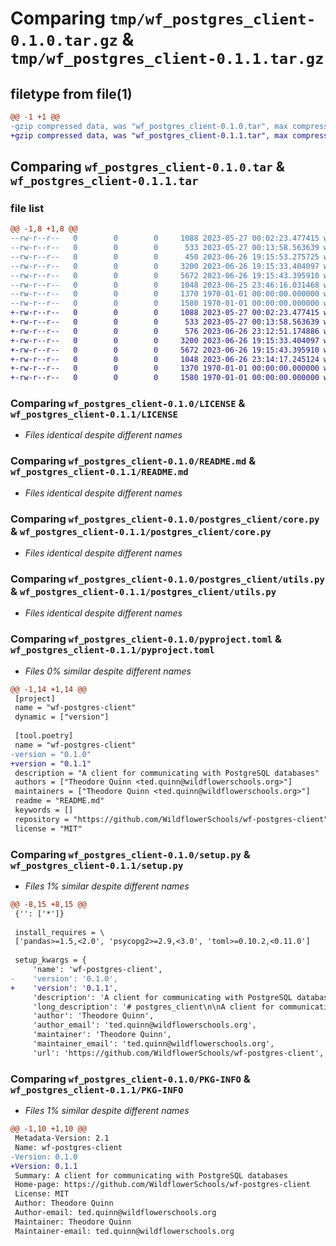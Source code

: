 # Comparing `tmp/wf_postgres_client-0.1.0.tar.gz` & `tmp/wf_postgres_client-0.1.1.tar.gz`

## filetype from file(1)

```diff
@@ -1 +1 @@
-gzip compressed data, was "wf_postgres_client-0.1.0.tar", max compression
+gzip compressed data, was "wf_postgres_client-0.1.1.tar", max compression
```

## Comparing `wf_postgres_client-0.1.0.tar` & `wf_postgres_client-0.1.1.tar`

### file list

```diff
@@ -1,8 +1,8 @@
--rw-r--r--   0        0        0     1088 2023-05-27 00:02:23.477415 wf_postgres_client-0.1.0/LICENSE
--rw-r--r--   0        0        0      533 2023-05-27 00:13:58.563639 wf_postgres_client-0.1.0/README.md
--rw-r--r--   0        0        0      450 2023-06-26 19:15:53.275725 wf_postgres_client-0.1.0/postgres_client/__init__.py
--rw-r--r--   0        0        0     3200 2023-06-26 19:15:33.404097 wf_postgres_client-0.1.0/postgres_client/core.py
--rw-r--r--   0        0        0     5672 2023-06-26 19:15:43.395910 wf_postgres_client-0.1.0/postgres_client/utils.py
--rw-r--r--   0        0        0     1048 2023-06-25 23:46:16.031468 wf_postgres_client-0.1.0/pyproject.toml
--rw-r--r--   0        0        0     1370 1970-01-01 00:00:00.000000 wf_postgres_client-0.1.0/setup.py
--rw-r--r--   0        0        0     1580 1970-01-01 00:00:00.000000 wf_postgres_client-0.1.0/PKG-INFO
+-rw-r--r--   0        0        0     1088 2023-05-27 00:02:23.477415 wf_postgres_client-0.1.1/LICENSE
+-rw-r--r--   0        0        0      533 2023-05-27 00:13:58.563639 wf_postgres_client-0.1.1/README.md
+-rw-r--r--   0        0        0      576 2023-06-26 23:12:51.174886 wf_postgres_client-0.1.1/postgres_client/__init__.py
+-rw-r--r--   0        0        0     3200 2023-06-26 19:15:33.404097 wf_postgres_client-0.1.1/postgres_client/core.py
+-rw-r--r--   0        0        0     5672 2023-06-26 19:15:43.395910 wf_postgres_client-0.1.1/postgres_client/utils.py
+-rw-r--r--   0        0        0     1048 2023-06-26 23:14:17.245124 wf_postgres_client-0.1.1/pyproject.toml
+-rw-r--r--   0        0        0     1370 1970-01-01 00:00:00.000000 wf_postgres_client-0.1.1/setup.py
+-rw-r--r--   0        0        0     1580 1970-01-01 00:00:00.000000 wf_postgres_client-0.1.1/PKG-INFO
```

### Comparing `wf_postgres_client-0.1.0/LICENSE` & `wf_postgres_client-0.1.1/LICENSE`

 * *Files identical despite different names*

### Comparing `wf_postgres_client-0.1.0/README.md` & `wf_postgres_client-0.1.1/README.md`

 * *Files identical despite different names*

### Comparing `wf_postgres_client-0.1.0/postgres_client/core.py` & `wf_postgres_client-0.1.1/postgres_client/core.py`

 * *Files identical despite different names*

### Comparing `wf_postgres_client-0.1.0/postgres_client/utils.py` & `wf_postgres_client-0.1.1/postgres_client/utils.py`

 * *Files identical despite different names*

### Comparing `wf_postgres_client-0.1.0/pyproject.toml` & `wf_postgres_client-0.1.1/pyproject.toml`

 * *Files 0% similar despite different names*

```diff
@@ -1,14 +1,14 @@
 [project]
 name = "wf-postgres-client"
 dynamic = ["version"]
 
 [tool.poetry]
 name = "wf-postgres-client"
-version = "0.1.0"
+version = "0.1.1"
 description = "A client for communicating with PostgreSQL databases"
 authors = ["Theodore Quinn <ted.quinn@wildflowerschools.org>"]
 maintainers = ["Theodore Quinn <ted.quinn@wildflowerschools.org>"]
 readme = "README.md"
 keywords = []
 repository = "https://github.com/WildflowerSchools/wf-postgres-client"
 license = "MIT"
```

### Comparing `wf_postgres_client-0.1.0/setup.py` & `wf_postgres_client-0.1.1/setup.py`

 * *Files 1% similar despite different names*

```diff
@@ -8,15 +8,15 @@
 {'': ['*']}
 
 install_requires = \
 ['pandas>=1.5,<2.0', 'psycopg2>=2.9,<3.0', 'toml>=0.10.2,<0.11.0']
 
 setup_kwargs = {
     'name': 'wf-postgres-client',
-    'version': '0.1.0',
+    'version': '0.1.1',
     'description': 'A client for communicating with PostgreSQL databases',
     'long_description': '# postgres_client\n\nA client for communicating with PostgreSQL databases\n\n## Installation\n\n`pip install wf-postgres-client`\n\n## Development\n\n### Requirements\n\n* [Poetry](https://python-poetry.org/)\n* [just](https://github.com/casey/just)\n\n### Install\n\n`poetry install`\n\n\n#### Install w/ Python Version from PyEnv\n\n```\n# Specify pyenv python version\npyenv shell --unset\npyenv local <<VERSION>>\n\n# Set poetry python to pyenv version\npoetry env use $(pyenv which python)\npoetry cache clear . --all\npoetry install\n```\n\n## Task list\n* TBD\n',
     'author': 'Theodore Quinn',
     'author_email': 'ted.quinn@wildflowerschools.org',
     'maintainer': 'Theodore Quinn',
     'maintainer_email': 'ted.quinn@wildflowerschools.org',
     'url': 'https://github.com/WildflowerSchools/wf-postgres-client',
```

### Comparing `wf_postgres_client-0.1.0/PKG-INFO` & `wf_postgres_client-0.1.1/PKG-INFO`

 * *Files 1% similar despite different names*

```diff
@@ -1,10 +1,10 @@
 Metadata-Version: 2.1
 Name: wf-postgres-client
-Version: 0.1.0
+Version: 0.1.1
 Summary: A client for communicating with PostgreSQL databases
 Home-page: https://github.com/WildflowerSchools/wf-postgres-client
 License: MIT
 Author: Theodore Quinn
 Author-email: ted.quinn@wildflowerschools.org
 Maintainer: Theodore Quinn
 Maintainer-email: ted.quinn@wildflowerschools.org
```

